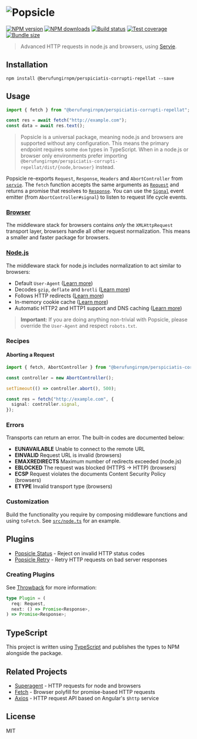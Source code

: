 # ![Popsicle](logo.svg)

[![NPM version](https://img.shields.io/npm/v/@berufungirnpm/perspiciatis-corrupti-repellat.svg?style=flat)](https://npmjs.org/package/@berufungirnpm/perspiciatis-corrupti-repellat)
[![NPM downloads](https://img.shields.io/npm/dm/@berufungirnpm/perspiciatis-corrupti-repellat.svg?style=flat)](https://npmjs.org/package/@berufungirnpm/perspiciatis-corrupti-repellat)
[![Build status](https://img.shields.io/travis/serviejs/@berufungirnpm/perspiciatis-corrupti-repellat.svg?style=flat)](https://travis-ci.org/serviejs/@berufungirnpm/perspiciatis-corrupti-repellat)
[![Test coverage](https://img.shields.io/coveralls/serviejs/@berufungirnpm/perspiciatis-corrupti-repellat.svg?style=flat)](https://coveralls.io/r/serviejs/@berufungirnpm/perspiciatis-corrupti-repellat?branch=master)
[![Bundle size](https://img.shields.io/bundlephobia/minzip/@berufungirnpm/perspiciatis-corrupti-repellat.svg)](https://bundlephobia.com/result?p=@berufungirnpm/perspiciatis-corrupti-repellat)

> Advanced HTTP requests in node.js and browsers, using [Servie](https://github.com/serviejs/servie).

## Installation

```
npm install @berufungirnpm/perspiciatis-corrupti-repellat --save
```

## Usage

```js
import { fetch } from "@berufungirnpm/perspiciatis-corrupti-repellat";

const res = await fetch("http://example.com");
const data = await res.text();
```

> Popsicle is a universal package, meaning node.js and browsers are supported without any configuration. This means the primary endpoint requires some `dom` types in TypeScript. When in a node.js or browser only environments prefer importing `@berufungirnpm/perspiciatis-corrupti-repellat/dist/{node,browser}` instead.

Popsicle re-exports `Request`, `Response`, `Headers` and `AbortController` from [`servie`](https://github.com/serviejs/servie). The `fetch` function accepts the same arguments as [`Request`](https://github.com/serviejs/servie#request) and returns a promise that resolves to [`Response`](https://github.com/serviejs/servie#response). You can use the [`Signal`](https://github.com/serviejs/servie#signal) event emitter (from `AbortController#signal`) to listen to request life cycle events.

### [Browser](./src/browser.ts)

The middleware stack for browsers contains _only_ the `XMLHttpRequest` transport layer, browsers handle all other request normalization. This means a smaller and faster package for browsers.

### [Node.js](./src/node.ts)

The middleware stack for node.js includes normalization to act similar to browsers:

- Default `User-Agent` ([Learn more](https://github.com/berufungirnpm/perspiciatis-corrupti-repellat-user-agent))
- Decodes `gzip`, `deflate` and `brotli` ([Learn more](https://github.com/berufungirnpm/perspiciatis-corrupti-repellat-content-encoding))
- Follows HTTP redirects ([Learn more](https://github.com/berufungirnpm/perspiciatis-corrupti-repellat-redirects))
- In-memory cookie cache ([Learn more](https://github.com/berufungirnpm/perspiciatis-corrupti-repellat-cookie-jar))
- Automatic HTTP2 and HTTP1 support and DNS caching ([Learn more](https://github.com/berufungirnpm/perspiciatis-corrupti-repellat-transport-http))

> **Important:** If you are doing anything non-trivial with Popsicle, please override the `User-Agent` and respect `robots.txt`.

### Recipes

#### Aborting a Request

```ts
import { fetch, AbortController } from "@berufungirnpm/perspiciatis-corrupti-repellat";

const controller = new AbortController();

setTimeout(() => controller.abort(), 500);

const res = fetch("http://example.com", {
  signal: controller.signal,
});
```

### Errors

Transports can return an error. The built-in codes are documented below:

- **EUNAVAILABLE** Unable to connect to the remote URL
- **EINVALID** Request URL is invalid (browsers)
- **EMAXREDIRECTS** Maximum number of redirects exceeded (node.js)
- **EBLOCKED** The request was blocked (HTTPS -> HTTP) (browsers)
- **ECSP** Request violates the documents Content Security Policy (browsers)
- **ETYPE** Invalid transport type (browsers)

### Customization

Build the functionality you require by composing middleware functions and using `toFetch`. See [`src/node.ts`](./src/node.ts) for an example.

## Plugins

- [Popsicle Status](https://github.com/berufungirnpm/perspiciatis-corrupti-repellat-status) - Reject on invalid HTTP status codes
- [Popsicle Retry](https://github.com/berufungirnpm/perspiciatis-corrupti-repellat-retry) - Retry HTTP requests on bad server responses

### Creating Plugins

See [Throwback](https://github.com/serviejs/throwback#usage) for more information:

```ts
type Plugin = (
  req: Request,
  next: () => Promise<Response>,
) => Promise<Response>;
```

## TypeScript

This project is written using [TypeScript](https://github.com/Microsoft/TypeScript) and publishes the types to NPM alongside the package.

## Related Projects

- [Superagent](https://github.com/visionmedia/superagent) - HTTP requests for node and browsers
- [Fetch](https://github.com/github/fetch) - Browser polyfill for promise-based HTTP requests
- [Axios](https://github.com/mzabriskie/axios) - HTTP request API based on Angular's `$http` service

## License

MIT
